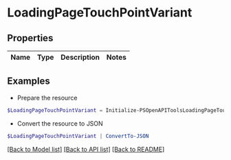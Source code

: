 # LoadingPageTouchPointVariant
## Properties

Name | Type | Description | Notes
------------ | ------------- | ------------- | -------------

## Examples

- Prepare the resource
```powershell
$LoadingPageTouchPointVariant = Initialize-PSOpenAPIToolsLoadingPageTouchPointVariant 
```

- Convert the resource to JSON
```powershell
$LoadingPageTouchPointVariant | ConvertTo-JSON
```

[[Back to Model list]](../README.md#documentation-for-models) [[Back to API list]](../README.md#documentation-for-api-endpoints) [[Back to README]](../README.md)

